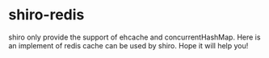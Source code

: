 shiro-redis
===========

shiro only provide the support of ehcache and concurrentHashMap. Here is an implement of redis cache can be used by shiro. Hope it will help you!
